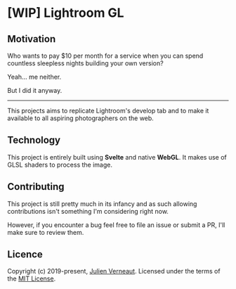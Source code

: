 # [WIP] Lightroom GL

## Motivation

Who wants to pay \$10 per month for a service when you can spend countless sleepless nights building your own version?

Yeah... me neither.

But I did it anyway.

---

This projects aims to replicate Lightroom's develop tab and to make it available to all aspiring photographers on the web.

## Technology

This project is entirely built using **Svelte** and native **WebGL**. It makes use of GLSL shaders to process the image.

## Contributing

This project is still pretty much in its infancy and as such allowing contributions isn't something I'm considering right now.

However, if you encounter a bug feel free to file an issue or submit a PR, I'll make sure to review them.

## Licence

Copyright (c) 2019-present, [Julien Verneaut](https://www.julienverneaut.com). Licensed under the terms of the [MIT License](https://opensource.org/licenses/MIT).
